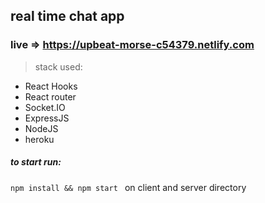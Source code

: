 
## real time chat app 

### live => https://upbeat-morse-c54379.netlify.com

> stack used:

- React Hooks 
- React router
- Socket.IO
- ExpressJS
- NodeJS
- heroku

##### to start run:
```npm install && npm start ```  on client and server directory 



